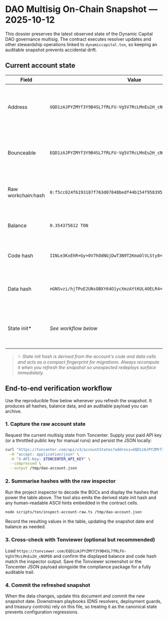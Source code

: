 # DAO Multisig On-Chain Snapshot — 2025-10-12

This dossier preserves the latest observed state of the Dynamic Capital DAO
governance multisig. The contract executes resolver updates and other
stewardship operations linked to `dynamiccapital.ton`, so keeping an auditable
snapshot prevents accidental drift.

## Current account state

| Field              | Value                                                                | Notes                                                                                 |
| ------------------ | -------------------------------------------------------------------- | ------------------------------------------------------------------------------------- |
| Address            | `UQD1zAJPYZMYf3Y9B4SL7fRLFU-Vg5V7RcLMnEu2H_cNOK0G`                   | Canonical non-bounceable form published in DNS (`root_wallet`) and resolver payloads. |
| Bounceable         | `EQD1zAJPYZMYf3Y9B4SL7fRLFU-Vg5V7RcLMnEu2H_cNOPDD`                   | Use for explorers and wallets that prefer the bounceable friendly representation.     |
| Raw workchain:hash | `0:f5cc024f6193187f763d07848bedf44b154f9583957b45c2cc9c4bb61ff70d38` | Handy when reconciling explorer API payloads and FunC tooling.                        |
| Balance            | `0.354375612 TON`                                                    | Toncenter balance sampled at **2025-10-12 19:08 UTC**.                                |
| Code hash          | `IINLe3KxEhR+Gy+0V7hOdNGjDwT3N9T2KmaOlVLSty8=`                       | Confirms the wallet uses the vetted multisig implementation.                          |
| Data hash          | `nGNSvzi/hjTPuE2UNsOBXY64O1ycXmzAYtKUL4OELR4=`                       | Validates that the configuration cell has not changed unexpectedly.                   |
| State init*        | _See workflow below_                                                 | Recompute when regenerating the snapshot to detect init cell changes.                 |

> ✨ _State init hash is derived from the account's code and data cells and acts
> as a compact fingerprint for migrations. Always recompute it when you refresh
> the snapshot so unexpected redeploys surface immediately._

## End-to-end verification workflow

Use the reproducible flow below whenever you refresh the snapshot. It produces
all hashes, balance data, and an auditable payload you can archive.

### 1. Capture the raw account state

Request the current multisig state from Toncenter. Supply your paid API key (or
a throttled public key for manual runs) and persist the JSON locally:

```bash
curl "https://toncenter.com/api/v3/accountStates?address=UQD1zAJPYZMYf3Y9B4SL7fRLFU-Vg5V7RcLMnEu2H_cNOK0G&include_boc=true" \
  -H "accept: application/json" \
  -H "X-API-Key: $TONCENTER_API_KEY" \
  --compressed \
  --output /tmp/dao-account.json
```

### 2. Summarise hashes with the raw inspector

Run the project inspector to decode the BOCs and display the hashes that power
the table above. The tool also emits the derived state init hash and any
human-readable ASCII hints embedded in the contract cells.

```bash
node scripts/ton/inspect-account-raw.ts /tmp/dao-account.json
```

Record the resulting values in the table, updating the snapshot date and balance
as needed.

### 3. Cross-check with Tonviewer (optional but recommended)

Load `https://tonviewer.com/EQD1zAJPYZMYf3Y9B4SL7fRLFU-Vg5V7RcLMnEu2H_cNOPDD`
and confirm the displayed balance and code hash match the inspector output. Save
the Tonviewer screenshot or the Toncenter JSON payload alongside the compliance
package for a fully auditable trail.

### 4. Commit the refreshed snapshot

When the data changes, update this document and commit the new snapshot date.
Downstream playbooks (DNS resolvers, deployment guards, and treasury controls)
rely on this file, so treating it as the canonical state prevents configuration
regressions.

